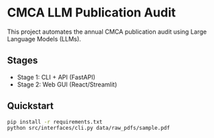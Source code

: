 # CMCA LLM Publication Audit

This project automates the annual CMCA publication audit using Large Language Models (LLMs).

## Stages
- Stage 1: CLI + API (FastAPI)
- Stage 2: Web GUI (React/Streamlit)

## Quickstart
```bash
pip install -r requirements.txt
python src/interfaces/cli.py data/raw_pdfs/sample.pdf
```

